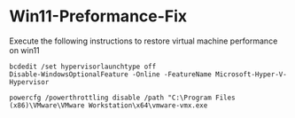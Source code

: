 # Win11-Preformance-Fix
Execute the following instructions to restore virtual machine performance on win11
```
bcdedit /set hypervisorlaunchtype off
Disable-WindowsOptionalFeature -Online -FeatureName Microsoft-Hyper-V-Hypervisor 

powercfg /powerthrottling disable /path "C:\Program Files (x86)\VMware\VMware Workstation\x64\vmware-vmx.exe
```

